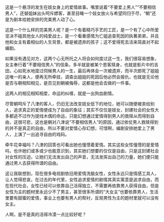 这是一个悬浮的发生在妓女身上的爱情故事。嘴里说着“不要爱上男人”“不要相信男人”，还替姐妹出头呵斥嫖客，甚至目睹一个妓女放火与希望同归于尽，“朝”还是为剧本给她安排的完美男人动了心。

这是一个什么样的完美男人呢？是一个有着精巧手艺的工匠，是一个有了心中所爱坚决不碰其他女人的纯爱战士，是一个看重感情为亡姐追查死因的执著弟弟，并且他和女主有着相似的人生背景，都是被遗弃的孩子；这不爱得死去活来简直对不起编剧。

如果没有遇见对方，这两个心无所托之人将会如何度过这一生，我们很容易想象，女主奉行着“不要相信男人”的信条，多半就是被某个恩客赎身，也就是影片中的吉田，心如死水地度过伺候男人的一生，最后再体会一次被遗弃，而半次郎死了姐姐这唯一的亲人，便再无所牵挂，调查出姐姐的死因后他必然会报仇，也就是无论他是否与朝相知相见，是否见到朝被侮辱，这都是他会去做的一件事。

这两人的相见相知相爱，命运的纠缠，就是一出狗血剧情。

尽管朝呵斥了八津的客人，仍旧无法改变妓女低下的地位，她可以随便被卖给别人，追求真正的爱情便成为了自由的象征；其实不仅仅是妓女，封建社会的女性大多都逃不过作为提线木偶的命运，只能幻想通过爱情得到男人的救赎从而得到自由，这很可悲，这也是朝对八津说“不要相信男人”的原因，通过依仗男人救赎得到的并不是真正的自由，所以不要对爱情心存幻想，可惜啊，编剧安排她爱上了男人，上演了一出追寻自由的戏码。

牵牛花幸福吗？八津的回答也可看出她也憧憬着爱情。其实这些女性憧憬的是爱情吗，也许她们或多或少也能意识到，其实她们想要的仅仅是自由，只是这封建社会对女性的压迫，让她们无法发出自己的声音，无法发挥出自己的力量，她们便只能通过男人去获得所谓的自由。

这让我联想到，现在很多电视剧依旧用爱情洗脑女性，女性永远只是情感工具人，让人觉得悲哀，在过去的年代里，女性追求爱情的剧情其真实寓意是追求自由，而在现代社会，女性已经可以依靠自己活得独立，不需要再依靠男人获得自由，但是女性为主的题材里永远少不了男主，甚至很多所谓的“大女主”也要依靠男人，生活里要有甜蜜的爱情，事业上也要有男人的帮衬，反观男性为主的题材里就可以没有女主。

人啊，是不是真的活得冷漠一点比较好呢？